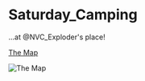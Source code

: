 Saturday_Camping
================

...at @NVC_Exploder's place!

[The Map](https://goo.gl/maps/xMuuD)

![The Map](https://raw.githubusercontent.com/Adron/Saturday_Camping/master/images/Map.png)
